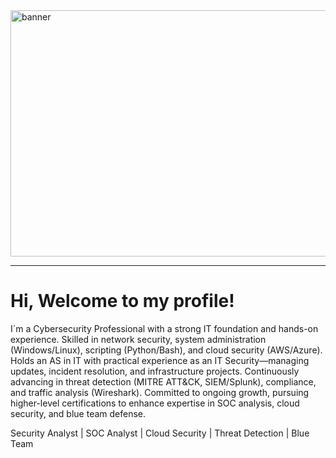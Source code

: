 <img width="1415" height="394" alt="banner" src="https://github.com/user-attachments/assets/1a732403-1a38-4d09-b200-23ed0f27d670" />

---

# Hi, Welcome to my profile! 

I´m a Cybersecurity Professional with a strong IT foundation and hands-on experience. Skilled in network security, system administration (Windows/Linux), scripting (Python/Bash), and cloud security (AWS/Azure). Holds an AS in IT with practical experience as an IT Security—managing updates, incident resolution, and infrastructure projects. Continuously advancing in threat detection (MITRE ATT&CK, SIEM/Splunk), compliance, and traffic analysis (Wireshark). Committed to ongoing growth, pursuing higher-level certifications to enhance expertise in SOC analysis, cloud security, and blue team defense.

Security Analyst | SOC Analyst | Cloud Security | Threat Detection | Blue Team
